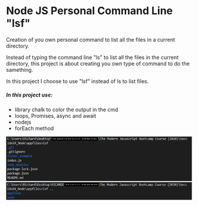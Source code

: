 # Node JS Personal Command Line "lsf"

Creation of you own personal command to list all the files in a current directory.

Instead of typing the command line "ls" to list all the files in the current directory, this project is about creating you own type of command to do the samething. 


In this project I choose to use "lsf" instead of ls to list files.


##### In this project use:
* library chalk to color the output in the cmd
* loops, Promises, async and await
* nodejs
* forEach method


![](lsf_1.JPG)
![](lsf_2.JPG)
